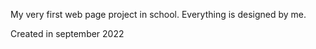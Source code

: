 My very first web page project in school. 
Everything is designed by me. 

Created in september 2022
